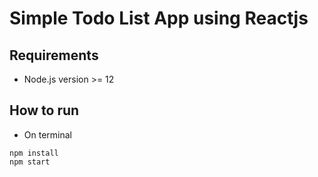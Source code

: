 # Simple Todo List App using Reactjs

## Requirements
* Node.js version >= 12

## How to run
* On terminal
```
npm install
npm start
```
